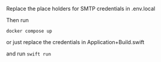 Replace the place holders for SMTP credentials in .env.local

Then run 

`docker compose up`

or just replace the credentials in Application+Build.swift

and run `swift run`
